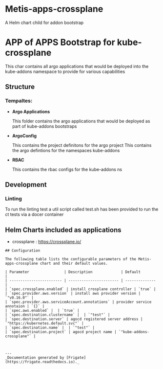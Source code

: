 
Metis-apps-crossplane
===========

A Helm chart child for addon bootstrap

# APP of APPS Bootstrap for kube-crossplane

This char contains all argo applications that would be deployed into the kube-addons namespace to provide for various
capabilities

## Structure

### **Tempaltes:**


- **Argo Applications**

    This folder contains the argo applications that would be deployed as part of kube-addons bootstraps

- **ArgoConfig**

    This contains the project definitons  for the argo project
    This  contains the argo defintions for the namespaces kube-addons

- **RBAC**

    This contains the rbac configs for the kube-addons ns

## Development
### Linting
To run the linting test a util script called test.sh has been provided to run the ct tests via a docer container

## Helm Charts included as applications
 - crossplane   : https://crossplane.io/




```
## Configuration

The following table lists the configurable parameters of the Metis-apps-crossplane chart and their default values.

| Parameter                | Description             | Default        |
| ------------------------ | ----------------------- | -------------- |
| `spec.crossplane.enabled` | install crosplane controller | `true` |
| `spec.provider.aws.version` | install aws provider version | `"v0.16.0"` |
| `spec.provider.aws.serviceAccount.annotations` | provider service annotaion | `{}` |
| `spec.aws.enabled` |  | `true` |
| `spec.destination.clustername` |  | `"test"` |
| `spec.destination.server` | agocd registered server address | `"https://kubernetes.default.svc"` |
| `spec.destination.name` |  | `"test"` |
| `spec.destination.project` | agocd project name | `"kube-addons-crossplane"` |



---
_Documentation generated by [Frigate](https://frigate.readthedocs.io)._

